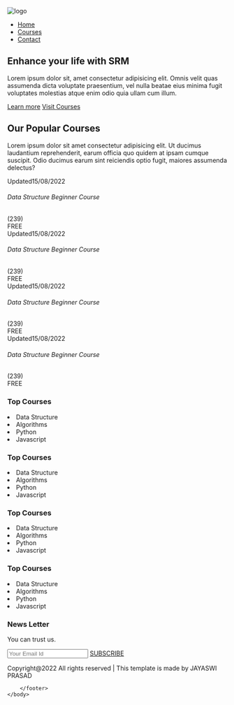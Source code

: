 <!DOCTYPE html>
<html lang="en">
    <head>
        <meta charset="UTF-8">
        <meta http-equiv="X-UA-Compatible" content="IE=edge">
        <meta name="viewpoint" content="width=device-width" , initial-scale="1.0">
        <title>Education  portal</title>
        <link rel="stylesheet" href="./style.css">
    </head>
    <body>
        <!-- Navigation -->
        <nav>
            <img src="c:\Users\91851\Downloads\j logo.jpg" alt="logo">
            <div class="navigation">
                <ul>
                    <li><a href="index.html">Home</a></li>
                    <li><a href="#course">Courses</a></li>
                    <li><a href="#footer">Contact</a></li>
                </ul>
                <!-- <img id="menu" src="images/menu.jpg" alt=""> -->
            </div>
        </nav>
        <!-- Home -->
        <section id="home">
            <h2>Enhance your life with SRM</h2>
            <p>Lorem ipsum dolor sit, amet consectetur adipisicing elit. Omnis velit quas assumenda dicta voluptate praesentium, vel nulla beatae eius minima fugit voluptates molestias atque enim odio quia ullam cum illum.</p>
            <div class="btn">
                <a class="green" href="#">Learn more</a>
                <a class="white" href="videos.php">Visit Courses</a>
            </div>
        </section>
        <!-- Popular courses-->
        <section id="course">
            <h1>Our Popular Courses</h1>
            <p>Lorem ipsum dolor sit amet consectetur adipisicing elit. Ut ducimus laudantium reprehenderit, earum officia quo quidem at ipsam cumque suscipit. Odio ducimus earum sint reiciendis optio fugit, maiores assumenda delectus?</p>
            <div class="course-box">
                <div class="courses">
                    <a href="data.html"><img src="images/data.jpg" alt=""></a>
                    <div class="details">
                        <span>Updated15/08/2022</span>
                        <h6 href="data.html">Data Structure Beginner Course</h6>
                        <div class="star">
                            <i class="fas fa-star"></i>
                            <i class="fas fa-star"></i>
                            <i class="fas fa-star"></i>
                            <i class="fas fa-star"></i>
                            <i class="fas fa-star"></i>
                            <span>(239)</span>
                        </div>
                    </div>
                    <div class="cost">
                        FREE
                    </div>
                </div>
                <div class="courses">
                    <a href="data.html"><img src="images/data.jpg" alt=""></a>
                    <div class="details">
                        <span>Updated15/08/2022</span>
                        <h6>Data Structure Beginner Course</h6>
                        <div class="star">
                            <i class="fas fa-star"></i>
                            <i class="fas fa-star"></i>
                            <i class="fas fa-star"></i>
                            <i class="fas fa-star"></i>
                            <i class="fas fa-star"></i>
                            <span>(239)</span>
                        </div>
                    </div>
                    <div class="cost">
                        FREE
                    </div>
                </div>
                <div class="courses">
                    <a href="data.html"><img src="images/data.jpg" alt=""></a>
                    <div class="details">
                        <span>Updated15/08/2022</span>
                        <h6>Data Structure Beginner Course</h6>
                        <div class="star">
                            <i class="fas fa-star"></i>
                            <i class="fas fa-star"></i>
                            <i class="fas fa-star"></i>
                            <i class="fas fa-star"></i>
                            <i class="fas fa-star"></i>
                            <span>(239)</span>
                        </div>
                    </div>
                    <div class="cost">
                        FREE
                    </div>
                </div>
                <div class="courses">
                    <a href="data.html"><img src="images/data.jpg" alt=""></a>
                    <div class="details">
                        <span>Updated15/08/2022</span>
                        <h6>Data Structure Beginner Course</h6>
                        <div class="star">
                            <i class="fas fa-star"></i>
                            <i class="fas fa-star"></i>
                            <i class="fas fa-star"></i>
                            <i class="fas fa-star"></i>
                            <i class="fas fa-star"></i>
                            <span>(239)</span>
                        </div>
                    </div>
                    <div class="cost"> 
                        FREE
                    </div>
                </div>
            </div>
        </section>
        <footer>
            <div class="footor-col">
                <h3>Top Courses</h3>
                <li>Data Structure</li>
                <li>Algorithms</li>
                <li>Python</li>
                <li>Javascript</li>
            </div>
            <div class="footor-col">
                <h3>Top Courses</h3>
                <li>Data Structure</li>
                <li>Algorithms</li>
                <li>Python</li>
                <li>Javascript</li>
            </div>
            <div class="footor-col">
                <h3>Top Courses</h3>
                <li>Data Structure</li>
                <li>Algorithms</li>
                <li>Python</li>
                <li>Javascript</li>
            </div>
            <div class="footor-col">
                <h3>Top Courses</h3>
                <li>Data Structure</li>
                <li>Algorithms</li>
                <li>Python</li>
                <li>Javascript</li>
            </div>
            <div class="footor-col">
                <h3>News Letter</h3>
                <p>You can trust us.</p>
                <div class="subscribe">
                    <input type="text" placeholder="Your Email Id">
                    <a href="#" class="yellow">SUBSCRIBE</a>
                </div>
            </div>
            <div class="copyright">
                <p>Copyright@2022 All rights reserved | This template is made by JAYASWI PRASAD</p>
                <div class="pro-links">
                    <i class="fab fa-facebook-f"></i>
                    <i class="fab fa-instagram"></i>
                    <i class="fab fa-linkedin-in"></i>
                </div>
            </div>
          
        </footer>
    </body>
</html>
